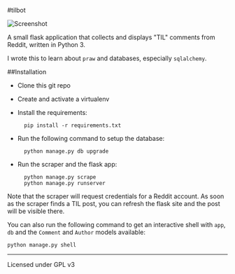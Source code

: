 #tilbot

![Screenshot](http://i.imgur.com/bilVFxp.png)

A small flask application that collects and displays "TIL" comments from Reddit, written in Python 3. 

I wrote this to learn about `praw` and databases, especially `sqlalchemy`.

##Installation
- Clone this git repo
- Create and activate a virtualenv
- Install the requirements:

        pip install -r requirements.txt

- Run the following command to setup the database:

	    python manage.py db upgrade

- Run the scraper and the flask app:

		python manage.py scrape
		python manage.py runserver

Note that the scraper will request credentials for a Reddit account. As soon as the scraper finds a TIL post, you can refresh the flask site and the post will be visible there.

You can also run the following command to get an interactive shell with `app`, `db` and the `Comment` and `Author` models available:

    python manage.py shell


---
Licensed under GPL v3
